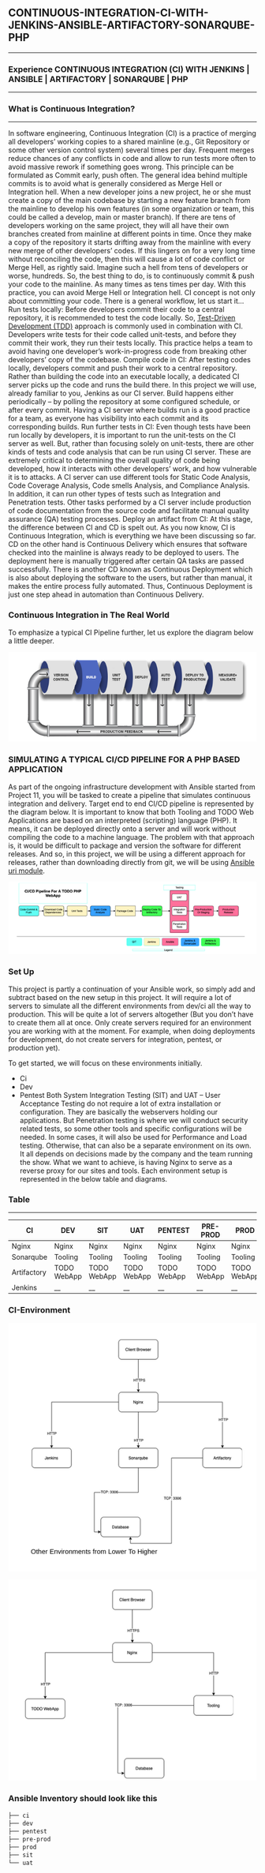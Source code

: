 ## CONTINUOUS-INTEGRATION-CI-WITH-JENKINS-ANSIBLE-ARTIFACTORY-SONARQUBE-PHP
-------------
### Experience CONTINUOUS INTEGRATION (CI) WITH JENKINS | ANSIBLE | ARTIFACTORY | SONARQUBE | PHP
--------------

### What is Continuous Integration?
------

In software engineering, Continuous Integration (CI) is a practice of merging all developers’ working copies to a shared mainline (e.g., Git Repository or some other version control system) several times per day. Frequent merges reduce chances of any conflicts in code and allow to run tests more often to avoid massive rework if something goes wrong. This principle can be formulated as Commit early, push often.
The general idea behind multiple commits is to avoid what is generally considered as Merge Hell or Integration hell. When a new developer joins a new project, he or she must create a copy of the main codebase by starting a new feature branch from the mainline to develop his own features (in some organization or team, this could be called a develop, main or master branch). If there are tens of developers working on the same project, they will all have their own branches created from mainline at different points in time. Once they make a copy of the repository it starts drifting away from the mainline with every new merge of other developers’ codes. If this lingers on for a very long time without reconciling the code, then this will cause a lot of code conflict or Merge Hell, as rightly said. Imagine such a hell from tens of developers or worse, hundreds. So, the best thing to do, is to continuously commit & push your code to the mainline. As many times as tens times per day. With this practice, you can avoid Merge Hell or Integration hell.
CI concept is not only about committing your code. There is a general workflow, let us start it…
Run tests locally: Before developers commit their code to a central repository, it is recommended to test the code locally. So, [Test-Driven Development (TDD)](https://en.wikipedia.org/wiki/Test-driven_development) approach is commonly used in combination with CI. Developers write tests for their code called unit-tests, and before they commit their work, they run their tests locally. This practice helps a team to avoid having one developer’s work-in-progress code from breaking other developers’ copy of the codebase.
Compile code in CI: After testing codes locally, developers commit and push their work to a central repository. Rather than building the code into an executable locally, a dedicated CI server picks up the code and runs the build there. In this project we will use, already familiar to you, Jenkins as our CI server. Build happens either periodically – by polling the repository at some configured schedule, or after every commit. Having a CI server where builds run is a good practice for a team, as everyone has visibility into each commit and its corresponding builds.
Run further tests in CI: Even though tests have been run locally by developers, it is important to run the unit-tests on the CI server as well. But, rather than focusing solely on unit-tests, there are other kinds of tests and code analysis that can be run using CI server. These are extremely critical to determining the overall quality of code being developed, how it interacts with other developers’ work, and how vulnerable it is to attacks. A CI server can use different tools for Static Code Analysis, Code Coverage Analysis, Code smells Analysis, and Compliance Analysis. In addition, it can run other types of tests such as Integration and Penetration tests. Other tasks performed by a CI server include production of code documentation from the source code and facilitate manual quality assurance (QA) testing processes.
Deploy an artifact from CI: At this stage, the difference between CI and CD is spelt out. As you now know, CI is Continuous Integration, which is everything we have been discussing so far. CD on the other hand is Continuous Delivery which ensures that software checked into the mainline is always ready to be deployed to users. The deployment here is manually triggered after certain QA tasks are passed successfully. There is another CD known as Continuous Deployment which is also about deploying the software to the users, but rather than manual, it makes the entire process fully automated. Thus, Continuous Deployment is just one step ahead in automation than Continuous Delivery.

### Continuous Integration in The Real World
To emphasize a typical CI Pipeline further, let us explore the diagram below a little deeper.

![ci-pipeline](./images/ci-pipeline.png)

### SIMULATING A TYPICAL CI/CD PIPELINE FOR A PHP BASED APPLICATION
As part of the ongoing infrastructure development with Ansible started from Project 11, you will be tasked to create a pipeline that simulates continuous integration and delivery. Target end to end CI/CD pipeline is represented by the diagram below. It is important to know that both Tooling and TODO Web Applications are based on an interpreted (scripting) language (PHP). It means, it can be deployed directly onto a server and will work without compiling the code to a machine language.
The problem with that approach is, it would be difficult to package and version the software for different releases. And so, in this project, we will be using a different approach for releases, rather than downloading directly from git, we will be using [Ansible uri module](https://docs.ansible.com/ansible/latest/collections/ansible/builtin/uri_module.html).

![cicd](./images/cicd-pipeline.png)

### Set Up
This project is partly a continuation of your Ansible work, so simply add and subtract based on the new setup in this project. It will require a lot of servers to simulate all the different environments from dev/ci all the way to production. This will be quite a lot of servers altogether (But you don’t have to create them all at once. Only create servers required for an environment you are working with at the moment. For example, when doing deployments for development, do not create servers for integration, pentest, or production yet).

To get started, we will focus on these environments initially.
* Ci
* Dev
* Pentest
Both System Integration Testing (SIT) and UAT – User Acceptance Testing do not require a lot of extra installation or configuration. They are basically the webservers holding our applications. But Penetration testing is where we will conduct security related tests, so some other tools and specific configurations will be needed. In some cases, it will also be used for Performance and Load testing. Otherwise, that can also be a separate environment on its own. It all depends on decisions made by the company and the team running the show.
What we want to achieve, is having Nginx to serve as a reverse proxy for our sites and tools. Each environment setup is represented in the below table and diagrams.

### Table
---------

   CI  |  DEV  |  SIT  |  UAT  |  PENTEST  | PRE-PROD | PROD |
|------|-------|-------|--------|----------|----------|---------|
|Nginx| Nginx|Nginx|Nginx|Nginx| Nginx| Nginx |
|Sonarqube|Tooling|Tooling |Tooling|Tooling|Tooling|Tooling|
|Artifactory |TODO  WebApp|TODO  WebApp|TODO  WebApp|TODO  WebApp|TODO  WebApp|TODO  WebApp
   |Jenkins|  __   |  __  |  __  |  __  |  __  |    __|

### CI-Environment
![ci](./images/ci-environment.png)

![ci](./images/ci-environment-2.png)


### Ansible Inventory should look like this

    ├── ci
    ├── dev
    ├── pentest
    ├── pre-prod
    ├── prod
    ├── sit
    └── uat

